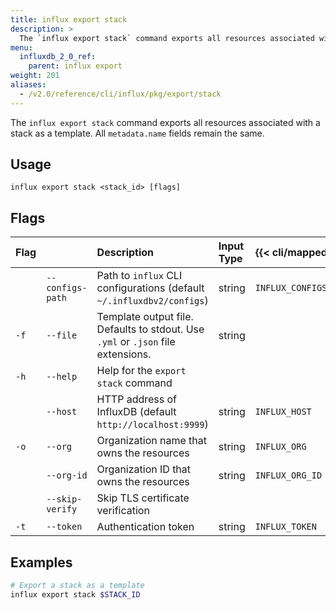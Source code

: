 ```yaml
---
title: influx export stack
description: >
  The `influx export stack` command exports all resources associated with a stack as an InfluxDB template.
menu:
  influxdb_2_0_ref:
    parent: influx export
weight: 201
aliases:
  - /v2.0/reference/cli/influx/pkg/export/stack
---
```


The `influx export stack` command exports all resources associated with a stack as a template.
All `metadata.name` fields remain the same.

## Usage
```
influx export stack <stack_id> [flags]
```

## Flags
| Flag |                  | Description                                                                      | Input Type | {{< cli/mapped >}}   |
|:---- |:---              |:-----------                                                                      |:---------- |:------------------   |
|      | `--configs-path` | Path to `influx` CLI configurations (default `~/.influxdbv2/configs`)            | string     |`INFLUX_CONFIGS_PATH` |
| `-f` | `--file`         | Template output file. Defaults to stdout. Use `.yml` or `.json` file extensions. | string     |                      |
| `-h` | `--help`         | Help for the `export stack` command                                              |            |                      |
|      | `--host`         | HTTP address of InfluxDB (default `http://localhost:9999`)                       | string     | `INFLUX_HOST`        |
| `-o` | `--org`          | Organization name that owns the resources                                        | string     | `INFLUX_ORG`         |
|      | `--org-id`       | Organization ID that owns the resources                                          | string     | `INFLUX_ORG_ID`      |
|      | `--skip-verify`  | Skip TLS certificate verification                                                |            |                      |
| `-t` | `--token`        | Authentication token                                                             | string     | `INFLUX_TOKEN`       |

## Examples
```sh
# Export a stack as a template
influx export stack $STACK_ID
```
